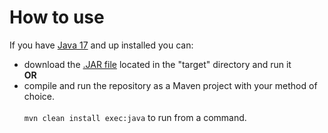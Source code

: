 # How to use
If you have [Java 17](https://www.oracle.com/java/technologies/javase/jdk17-archive-downloads.html) and up installed you can:
- download the [.JAR file](https://github.com/PickleEaterJim33/Julia-Set-Viewer/raw/main/target/JuliaSetViewer.jar) located in the "target" directory and run it  
**OR**
- compile and run the repository as a Maven project with your method of choice.</br></br>
`mvn clean install exec:java` to run from a command.
